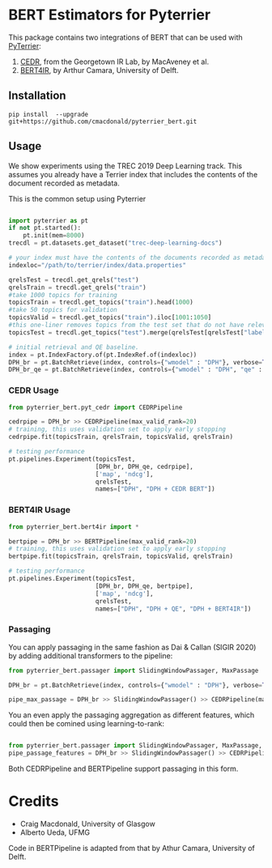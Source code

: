 # BERT Estimators for Pyterrier

This package contains two integrations of BERT that can be used with [PyTerrier](https://github.com/terrier-org/pyterrier):
1. [CEDR](https://github.com/Georgetown-IR-Lab/cedr), from the Georgetown IR Lab, by MacAveney et al.
2. [BERT4IR](https://github.com/ArthurCamara/Bert4IR), by Arthur Camara, University of Delft.

## Installation

```
pip install  --upgrade git+https://github.com/cmacdonald/pyterrier_bert.git
```

## Usage

We show experiments using the TREC 2019 Deep Learning track. This assumes you already have a Terrier index that includes the contents of the document recorded as metadata.

This is the common setup using Pyterrier

```python

import pyterrier as pt
if not pt.started():
    pt.init(mem=8000)
trecdl = pt.datasets.get_dataset("trec-deep-learning-docs")

# your index must have the contents of the documents recorded as metadata
indexloc="/path/to/terrier/index/data.properties"

qrelsTest = trecdl.get_qrels("test")
qrelsTrain = trecdl.get_qrels("train")
#take 1000 topics for training
topicsTrain = trecdl.get_topics("train").head(1000)
#take 50 topics for validation
topicsValid = trecdl.get_topics("train").iloc[1001:1050]
#this one-liner removes topics from the test set that do not have relevant documents
topicsTest = trecdl.get_topics("test").merge(qrelsTest[qrelsTest["label"] > 0][["qid"]].drop_duplicates())

# initial retrieval and QE baseline.
index = pt.IndexFactory.of(pt.IndexRef.of(indexloc))
DPH_br = pt.BatchRetrieve(index, controls={"wmodel" : "DPH"}, verbose=True, metadata=["docno", "body"])
DPH_br_qe = pt.BatchRetrieve(index, controls={"wmodel" : "DPH", "qe" : "on"}, verbose=True)

```

### CEDR Usage

```python
from pyterrier_bert.pyt_cedr import CEDRPipeline

cedrpipe = DPH_br >> CEDRPipeline(max_valid_rank=20)
# training, this uses validation set to apply early stopping
cedrpipe.fit(topicsTrain, qrelsTrain, topicsValid, qrelsTrain)

# testing performance
pt.pipelines.Experiment(topicsTest, 
                        [DPH_br, DPH_qe, cedrpipe],
                        ['map', 'ndcg'], 
                        qrelsTest, 
                        names=["DPH", "DPH + CEDR BERT"])
```

### BERT4IR Usage

```python
from pyterrier_bert.bert4ir import *

bertpipe = DPH_br >> BERTPipeline(max_valid_rank=20)
# training, this uses validation set to apply early stopping
bertpipe.fit(topicsTrain, qrelsTrain, topicsValid, qrelsTrain)

# testing performance
pt.pipelines.Experiment(topicsTest, 
                        [DPH_br, DPH_qe, bertpipe],
                        ['map', 'ndcg'], 
                        qrelsTest, 
                        names=["DPH", "DPH + QE", "DPH + BERT4IR"])
```

### Passaging

You can apply passaging in the same fashion as Dai & Callan (SIGIR 2020) by adding additional transformers to the pipeline:
```python
from pyterrier_bert.passager import SlidingWindowPassager, MaxPassage

DPH_br = pt.BatchRetrieve(index, controls={"wmodel" : "DPH"}, verbose=True, metadata=["docno", "body", "title"])

pipe_max_passage = DPH_br >> SlidingWindowPassager() >> CEDRPipeline(max_valid_rank=20) >> MaxPassage()

```

You an even apply the passaging aggregation as different features, which could then be comined using learning-to-rank:
```python

from pyterrier_bert.passager import SlidingWindowPassager, MaxPassage, FirstPassage, MeanPassage
pipe_passage_features = DPH_br >> SlidingWindowPassager() >> CEDRPipeline(max_valid_rank=20) >> ( MaxPassage() ** FirstPassage() ** MeanPassage() )

```

Both CEDRPipeline and BERTPipeline support passaging in this form.

# Credits

 - Craig Macdonald, University of Glasgow
 - Alberto Ueda, UFMG

Code in BERTPipeline is adapted from that by Athur Camara, University of Delft.